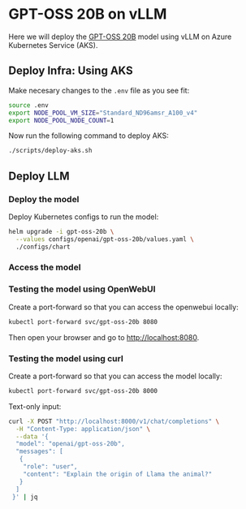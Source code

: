 # GPT-OSS 20B on vLLM

Here we will deploy the [GPT-OSS 20B](https://huggingface.co/openai/gpt-oss-20b) model using vLLM on Azure Kubernetes Service (AKS).

## Deploy Infra: Using AKS

Make necesary changes to the `.env` file as you see fit:

```bash
source .env
export NODE_POOL_VM_SIZE="Standard_ND96amsr_A100_v4"
export NODE_POOL_NODE_COUNT=1
```

Now run the following command to deploy AKS:

```bash
./scripts/deploy-aks.sh
```

## Deploy LLM

### Deploy the model

Deploy Kubernetes configs to run the model:

```bash
helm upgrade -i gpt-oss-20b \
  --values configs/openai/gpt-oss-20b/values.yaml \
  ./configs/chart
```

### Access the model

### Testing the model using OpenWebUI

Create a port-forward so that you can access the openwebui locally:

```bash
kubectl port-forward svc/gpt-oss-20b 8080
```

Then open your browser and go to [http://localhost:8080](http://localhost:8080).

### Testing the model using curl

Create a port-forward so that you can access the model locally:

```bash
kubectl port-forward svc/gpt-oss-20b 8000
```

Text-only input:

```bash
curl -X POST "http://localhost:8000/v1/chat/completions" \
  -H "Content-Type: application/json" \
  --data '{
  "model": "openai/gpt-oss-20b",
  "messages": [
   {
    "role": "user",
    "content": "Explain the origin of Llama the animal?"
   }
  ]
 }' | jq
```
